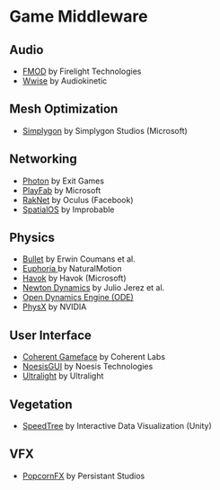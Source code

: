 # Game Middleware

## Audio

- [FMOD](https://www.fmod.com/) by Firelight Technologies
- [Wwise](https://www.audiokinetic.com/products/wwise/) by Audiokinetic

## Mesh Optimization

- [Simplygon](https://simplygon.com/) by Simplygon Studios (Microsoft)

## Networking

- [Photon](https://www.photonengine.com/) by Exit Games
- [PlayFab](https://playfab.com/) by Microsoft
- [RakNet](http://www.jenkinssoftware.com/) by Oculus (Facebook)
- [SpatialOS](https://ims.improbable.io/products/spatialos) by Improbable

## Physics

- [Bullet](https://www.pybullet.org/) by  Erwin Coumans et al.
- [Euphoria ](https://naturalmotion.com/) by NaturalMotion
- [Havok](https://www.havok.com/) by Havok (Microsoft)
- [Newton Dynamics](newtondynamics.com/) by Julio Jerez et al.
- [Open Dynamics Engine (ODE)](http://www.ode.org/)
- [PhysX](https://developer.nvidia.com/gameworks-physx-overview) by NVIDIA

## User Interface

- [Coherent Gameface](https://coherent-labs.com/products/coherent-gameface/) by Coherent Labs
- [NoesisGUI](https://noesisengine.com/) by Noesis Technologies
- [Ultralight](https://ultralig.ht/) by Ultralight

## Vegetation

- [SpeedTree](https://store.speedtree.com/) by Interactive Data Visualization (Unity)

## VFX

- [PopcornFX](https://www.popcornfx.com/) by Persistant Studios
